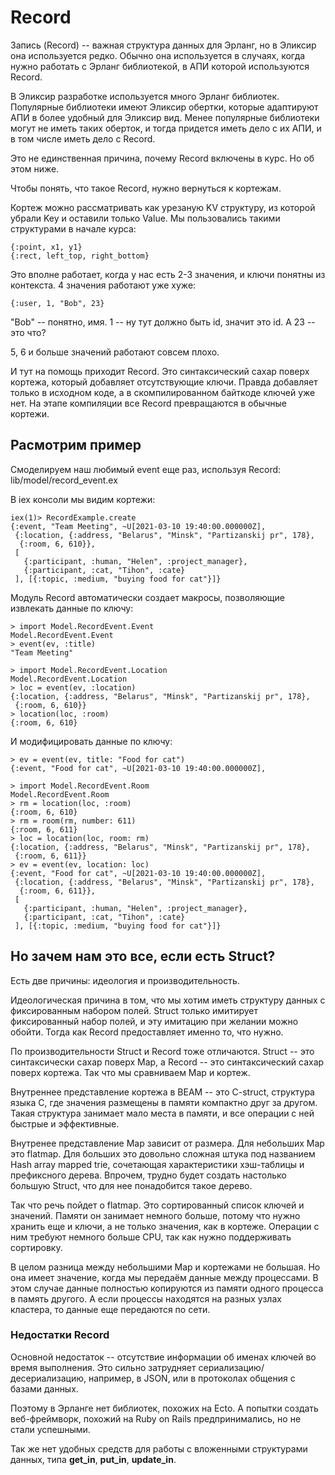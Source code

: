 # Record

Запись (Record) -- важная структура данных для Эрланг, но в Эликсир она используется редко. Обычно она используется в случаях, когда нужно работать с Эрланг библиотекой, в АПИ которой используются Record.

В Эликсир разработке используется много Эрланг библиотек. Популярные библиотеки имеют Эликсир обертки, которые адаптируют АПИ в более удобный для Эликсир вид. Менее популярные библиотеки могут не иметь таких оберток, и тогда придется иметь дело с их АПИ, и в том числе иметь дело с Record.

Это не единственная причина, почему Record включены в курс. Но об этом ниже.

Чтобы понять, что такое Record, нужно вернуться к кортежам.

Кортеж можно рассматривать как урезаную KV структуру, из которой убрали Key и оставили только Value. Мы пользовались такими структурами в начале курса:

```
{:point, x1, y1}
{:rect, left_top, right_bottom}
```
Это вполне работает, когда у нас есть 2-3 значения, и ключи понятны из контекста. 4 значения работают уже хуже:
```
{:user, 1, "Bob", 23}
```
"Bob" -- понятно, имя.
1 -- ну тут должно быть id, значит это id.
А 23 -- это что?

5, 6 и больше значений работают совсем плохо.

И тут на помощь приходит Record. Это синтаксический сахар поверх кортежа, который добавляет отсутствующие ключи. Правда добавляет только в исходном коде, а в скомпилированном байткоде ключей уже нет. На этапе компиляции все Record превращаются в обычные кортежи.


## Расмотрим пример

Смоделируем наш любимый event еще раз, используя Record:
lib/model/record_event.ex

В iex консоли мы видим кортежи:
```
iex(1)> RecordExample.create
{:event, "Team Meeting", ~U[2021-03-10 19:40:00.000000Z],
 {:location, {:address, "Belarus", "Minsk", "Partizanskij pr", 178},
  {:room, 6, 610}},
 [
   {:participant, :human, "Helen", :project_manager},
   {:participant, :cat, "Tihon", :cate}
 ], [{:topic, :medium, "buying food for cat"}]}
```

Модуль Record автоматически создает макросы, позволяющие извлекать данные по ключу:
```
> import Model.RecordEvent.Event
Model.RecordEvent.Event
> event(ev, :title)
"Team Meeting"

> import Model.RecordEvent.Location
Model.RecordEvent.Location
> loc = event(ev, :location)
{:location, {:address, "Belarus", "Minsk", "Partizanskij pr", 178},
 {:room, 6, 610}}
> location(loc, :room)
{:room, 6, 610}
```

И модифицировать данные по ключу:
```
> ev = event(ev, title: "Food for cat")
{:event, "Food for cat", ~U[2021-03-10 19:40:00.000000Z],

> import Model.RecordEvent.Room
Model.RecordEvent.Room
> rm = location(loc, :room)
{:room, 6, 610}
> rm = room(rm, number: 611)
{:room, 6, 611}
> loc = location(loc, room: rm)
{:location, {:address, "Belarus", "Minsk", "Partizanskij pr", 178},
 {:room, 6, 611}}
> ev = event(ev, location: loc)
{:event, "Food for cat", ~U[2021-03-10 19:40:00.000000Z],
 {:location, {:address, "Belarus", "Minsk", "Partizanskij pr", 178},
  {:room, 6, 611}},
 [
   {:participant, :human, "Helen", :project_manager},
   {:participant, :cat, "Tihon", :cate}
 ], [{:topic, :medium, "buying food for cat"}]}
```


## Но зачем нам это все, если есть Struct?

Есть две причины: идеология и производительность.

Идеологическая причина в том, что мы хотим иметь структуру данных с фиксированным набором полей. Struct только имитирует фиксированный набор полей, и эту имитацию при желании можно обойти. Тогда как Record предоставляет именно то, что нужно.

По производительности Struct и Record тоже отличаются. Struct -- это синтаксически сахар поверх Map, а Record -- это синтаксический сахар поверх кортежа. Так что мы сравниваем Map и кортеж.

Внутреннее представление кортежа в BEAM -- это C-struct, структура языка С, где значения размещены в памяти компактно друг за другом. Такая структура занимает мало места в памяти, и все операции с ней быстрые и эффективные.

Внутренее представление Map зависит от размера. Для небольших Map это flatmap. Для больших это довольно сложная штука под названием Hash array mapped trie, сочетающая характеристики хэш-таблицы и префиксного дерева. Впрочем, трудно будет создать настолько большую Struct, что для нее понадобится такое дерево.

Так что речь пойдет о flatmap. Это сортированный список ключей и значений. Памяти он занимает немного больше, потому что нужно хранить еще и ключи, а не только значения, как в кортеже. Операции с ним требуют немного больше CPU, так как нужно поддерживать сортировку.

В целом разница между небольшими Map и кортежами не большая. Но она имеет значение, когда мы передаём данные между процессами. В этом случае данные полностью копируются из памяти одного процесса в память другого. А если процессы находятся на разных узлах кластера, то данные еще передаются по сети.


### Недостатки Record

Основной недостаток -- отсутствие информации об именах ключей во время выполнения. Это сильно затрудняет сериализацию/десериализацию, например, в JSON, или в протоколах общения с базами данных.

Поэтому в Эрланге нет библиотек, похожих на Ecto. А попытки создать веб-фреймворк, похожий на Ruby on Rails предпринимались, но не стали успешными.

Так же нет удобных средств для работы с вложенными структурами данных, типа **get_in**, **put_in**, **update_in**.
